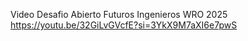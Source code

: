 Video Desafio Abierto Futuros Ingenieros WRO 2025 
https://youtu.be/32GiLvGVcfE?si=3YkX9M7aXI6e7pwS

